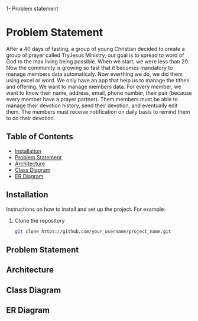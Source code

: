 1- Problem statement

# Problem Statement

After a 40 days of fasting, a group of young Christian decided to create a group of prayer called TryJesus Ministry, our goal is to spread to word of God to the max living being possible. When we start, we were less than 20. Now the community is growing so fast that it becomes mandatory to manage members data automaticaly. Now everthing we do, we did them using excel or word. We only have an app that help us to manage the tithes and offering. We want to manage members data. For every member, we want to know their name, address, email, phone number, their pair (because every member have a prayer partner). Them members must be able to manage their devotion history, send their devotion, and eventually edit them. The members must receive notification on daily basis to remind them to do their devotion. 

## Table of Contents

- [Installation](#installation)
- [Problem Statement](#problem)
- [Architecture](#architecture)
- [Class Diagram](#class)
- [ER Diagram](#er)

## Installation

Instructions on how to install and set up the project. For example:

1. Clone the repository
   ```sh
   git clone https://github.com/your_username/project_name.git


## Problem Statement


## Architecture


## Class Diagram


## ER Diagram

